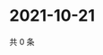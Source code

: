 # 2021-10-21

共 0 条

<!-- BEGIN WEIBO -->
<!-- 最后更新时间 Thu Oct 21 2021 04:14:47 GMT+0800 (China Standard Time) -->

<!-- END WEIBO -->
